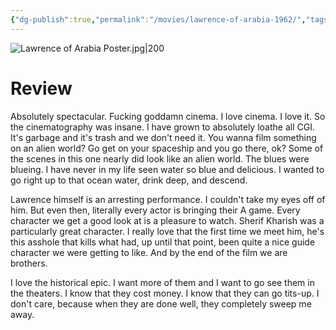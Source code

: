 ```yaml
---
{"dg-publish":true,"permalink":"/movies/lawrence-of-arabia-1962/","tags":["movies"],"created":"2024-06-18","updated":"2024-12-13"}
---
```



![Lawrence of Arabia Poster.jpg|200](/img/user/Attachments/Lawrence%20of%20Arabia%20Poster.jpg)

# Review

Absolutely spectacular. Fucking goddamn cinema. I love cinema. I love it. So the cinematography was insane. I have grown to absolutely loathe all CGI. It's garbage and it's trash and we don't need it. You wanna film something on an alien world? Go get on your spaceship and you go there, ok? Some of the scenes in this one nearly did look like an alien world. The blues were blueing. I have never in my life seen water so blue and delicious. I wanted to go right up to that ocean water, drink deep, and descend.

Lawrence himself is an arresting performance. I couldn't take my eyes off of him. But even then, literally every actor is bringing their A game. Every character we get a good look at is a pleasure to watch. Sherif Kharish was a particularly great character. I really love that the first time we meet him, he's this asshole that kills what had, up until that point, been quite a nice guide character we were getting to like. And by the end of the film we are brothers.

I love the historical epic. I want more of them and I want to go see them in the theaters. I know that they cost money. I know that they can go tits-up. I don't care, because when they are done well, they completely sweep me away.
